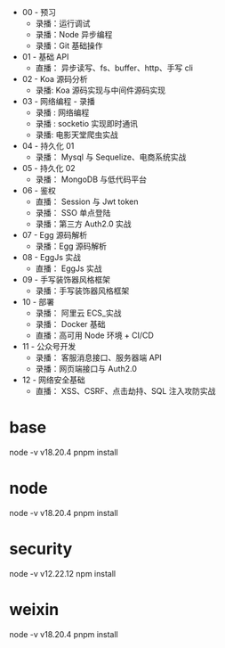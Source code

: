 - 00 - 预习
  - 录播：运行调试
  - 录播：Node 异步编程
  - 录播：Git 基础操作
- 01 - 基础 API
  - 直播： 异步读写、fs、buffer、http、手写 cli
- 02 - Koa 源码分析
  - 录播: Koa 源码实现与中间件源码实现
- 03 - 网络编程 - 录播
  - 录播 : 网络编程
  - 录播 : socketio 实现即时通讯
  - 录播: 电影天堂爬虫实战
- 04 - 持久化 01
  - 录播： Mysql 与 Sequelize、电商系统实战
- 05 - 持久化 02
  - 录播： MongoDB 与低代码平台
- 06 - 鉴权
  - 直播： Session 与 Jwt token
  - 录播： SSO 单点登陆
  - 录播：第三方 Auth2.0 实战
- 07 - Egg 源码解析
  - 录播：Egg 源码解析
- 08 - EggJs 实战
  - 直播： EggJs 实战
- 09 - 手写装饰器风格框架
  - 录播：手写装饰器风格框架
- 10 - 部署
  - 录播： 阿里云 ECS\_实战
  - 录播： Docker 基础
  - 直播：高可用 Node 环境 + CI/CD
- 11 - 公众号开发
  - 录播： 客服消息接口、服务器端 API
  - 录播：网页端接口与 Auth2.0
- 12 - 网络安全基础
  - 直播： XSS、CSRF、点击劫持、SQL 注入攻防实战

# base

node -v v18.20.4
pnpm install

# node

node -v v18.20.4
pnpm install

# security

node -v v12.22.12
npm install

# weixin

node -v v18.20.4
pnpm install
